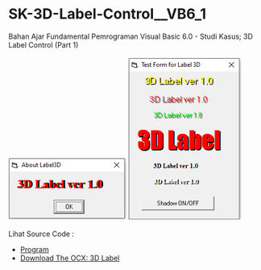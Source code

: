 # SK-3D-Label-Control__VB6_1
Bahan Ajar Fundamental Pemrograman Visual Basic 6.0 - Studi Kasus; 3D Label Control (Part 1)<br><br>
<img src="https://github.com/RizkyKhapidsyah/SK-3D-Label-Control__VB6_1/blob/main/result/001.PNG">
<img src="https://github.com/RizkyKhapidsyah/SK-3D-Label-Control__VB6_1/blob/main/result/002.PNG"><br><br>
Lihat Source Code : <br>
- <a href="https://github.com/RizkyKhapidsyah/SK-3D-Label-Control__VB6_1">Program</a><br>
- <a href="https://github.com/RizkyKhapidsyah/SK-3D-Label-Control__VB6_1/blob/main/My3DLabel.ocx">Download The OCX: 3D Label</a>
